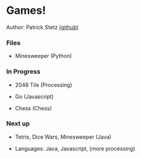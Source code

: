 # Games!

Author: Patrick Stetz  [(github)](https://github.com/pstetz/)

### Files

- Minesweeper (Python)

### In Progress

- 2048 Tile (Processing)

- Go (Javascript)

- Chess (Chess)

### Next up

- Tetris, Dice Wars, Minesweeper (Java)

- Languages: Java, Javascript, (more processing)
